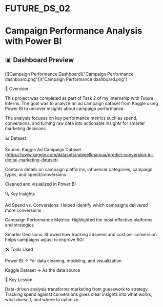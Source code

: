 # FUTURE_DS_02

 # Campaign Performance Analysis with Power BI

## 📊 Dashboard Preview  

[![Campaign Performance Dashboard]("Campaign Performance dashboard.png")]("Campaign Performance dashboard.png")

📌 Overview

This project was completed as part of Task 2 of my internship with Future Interns. The goal was to analyze an ad campaign dataset from Kaggle using Power BI to uncover insights about campaign performance.

The analysis focuses on key performance metrics such as spend, conversions, and turning raw data into actionable insights for smarter marketing decisions.

📊 Dataset

Source: Kaggle Ad Campaign Dataset (https://www.kaggle.com/datasets/rabieelkharoua/predict-conversion-in-digital-marketing-dataset)

Contains details on campaign platforms, influencer categories, campaign types, and spend/conversions

Cleaned and visualized in Power BI

🔍 Key Insights

Ad Spend vs. Conversions: Helped identify which campaigns delivered more conversions

Campaign Performance Metrics: Highlighted the most effective platforms and strategies

Smarter Decisions: Showed how tracking adspend and cost per conversion helps campaigns adjust to improve ROI

🛠 Tools Used

Power BI → For data cleaning, modeling, and visualization

Kaggle Dataset → As the data source

🎯 Key Lesson
 
Data-driven analysis transforms marketing from guesswork to strategy. Tracking spend against conversions gives clear insights into what works, what doesn’t, and where to optimize.
